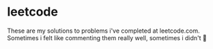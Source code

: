 # leetcode
These are my solutions to problems i've completed at leetcode.com.
Sometimes i felt like commenting them really well, sometimes i didn't :shrug:

